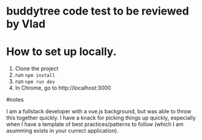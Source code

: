 # buddytree code test to be reviewed by Vlad

# How to set up locally.
1) Clone the project
2) run `npm install`
3) run `npm run dev`
4) In Chrome, go to http://localhost:3000

#notes

I am a fullstack developer with a vue.js background, but was able to throw this together quickly. I have a knack for picking things up quickly, especially when I have
a template of best practices/patterns to follow (which I am asumming exists in your currect application).

